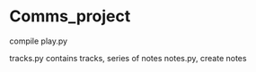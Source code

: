 # Comms_project


compile play.py

tracks.py contains tracks, series of notes
notes.py, create notes
